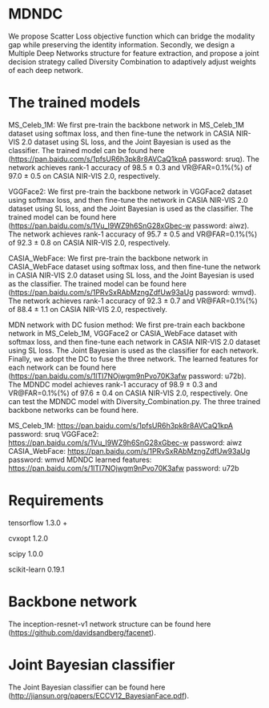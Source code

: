 # MDNDC
We propose Scatter Loss objective function which can bridge the modality gap while preserving the identity information. Secondly, we design a Multiple Deep Networks structure for feature extraction, and propose a joint decision strategy called Diversity Combination to adaptively adjust weights of each deep network.

# The trained models
MS_Celeb_1M: We first pre-train the backbone network in MS_Celeb_1M dataset using softmax loss, and then fine-tune the network in CASIA NIR-VIS 2.0 dataset using SL loss, and the Joint Bayesian is used as the classifier. The trained model can be found here (https://pan.baidu.com/s/1pfsUR6h3pk8r8AVCaQ1kpA  password: sruq). The network achieves rank-1 accuracy of 98.5 ± 0.3 and VR@FAR=0.1%(%) of 97.0 ± 0.5 on CASIA NIR-VIS 2.0, respectively.

VGGFace2: We first pre-train the backbone network in VGGFace2 dataset using softmax loss, and then fine-tune the network in CASIA NIR-VIS 2.0 dataset using SL loss, and the Joint Bayesian is used as the classifier. The trained model can be found here (https://pan.baidu.com/s/1Vu_I9WZ9h6SnG28xGbec-w  password: aiwz). The network achieves rank-1 accuracy of 95.7 ± 0.5 and VR@FAR=0.1%(%) of 92.3 ± 0.8 on CASIA NIR-VIS 2.0, respectively.
 
CASIA_WebFace: We first pre-train the backbone network in CASIA_WebFace dataset using softmax loss, and then fine-tune the network in CASIA NIR-VIS 2.0 dataset using SL loss, and the Joint Bayesian is used as the classifier. The trained model can be found here (https://pan.baidu.com/s/1PRvSxRAbMzngZdfUw93aUg  password: wmvd). The network achieves rank-1 accuracy of 92.3 ± 0.7 and VR@FAR=0.1%(%) of 88.4 ± 1.1 on CASIA NIR-VIS 2.0, respectively.

MDN network with DC fusion method: We first pre-train each backbone network in MS_Celeb_1M, VGGFace2 or CASIA_WebFace dataset with softmax loss, and then fine-tune each network in CASIA NIR-VIS 2.0 dataset using SL loss. The Joint Bayesian is used as the classifier for each network. Finally, we adopt the DC to fuse the three network. The learned features for each network can be found here (https://pan.baidu.com/s/1lTI7NOjwgm9nPvo70K3afw  password: u72b). The MDNDC model achieves rank-1 accuracy of 98.9 ± 0.3 and VR@FAR=0.1%(%) of 97.6 ± 0.4 on CASIA NIR-VIS 2.0, respectively. One can test the MDNDC model with Diversity_Combination.py. 
The three trained backbone networks can be found here.

MS_Celeb_1M: https://pan.baidu.com/s/1pfsUR6h3pk8r8AVCaQ1kpA  password: sruq
VGGFace2: https://pan.baidu.com/s/1Vu_I9WZ9h6SnG28xGbec-w  password: aiwz
CASIA_WebFace: https://pan.baidu.com/s/1PRvSxRAbMzngZdfUw93aUg  password: wmvd
MDNDC learned features: https://pan.baidu.com/s/1lTI7NOjwgm9nPvo70K3afw  password: u72b

# Requirements
tensorflow 1.3.0 + 

cvxopt 1.2.0 

scipy 1.0.0 

scikit-learn 0.19.1 

# Backbone network
The inception-resnet-v1 network structure can be found here (https://github.com/davidsandberg/facenet). 

# Joint Bayesian classifier
The Joint Bayesian classifier can be found here (http://jiansun.org/papers/ECCV12_BayesianFace.pdf).

